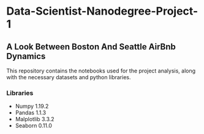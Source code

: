 # Data-Scientist-Nanodegree-Project-1
## A Look Between Boston And Seattle AirBnb Dynamics
This repository contains the notebooks used for the project analysis, along with the necessary datasets and python libraries.


### Libraries
- Numpy 1.19.2
- Pandas 1.1.3
- Malplotlib 3.3.2
- Seaborn 0.11.0
